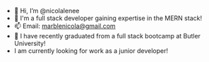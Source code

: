 - 👋 Hi, I’m @nicolalenee
- 👀 I'm a full stack developer gaining expertise in the MERN stack! 
- 📫 Email: marblenicola@gmail.com
- 📝 I have recently graduated from a full stack bootcamp at Butler University!
- I am currently looking for work as a junior developer! 
<!---
nicolalenee/nicolalenee is a ✨ special ✨ repository because its `README.md` (this file) appears on your GitHub profile.
You can click the Preview link to take a look at your changes.
--->
